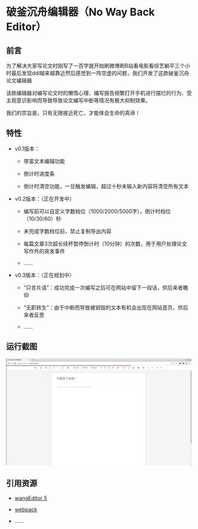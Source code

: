 # 破釜沉舟编辑器（No Way Back Editor）

## 前言

为了解决大家写论文时刚写了一百字就开始刷微博刷B站看电影看综艺躺平三个小时最后发现ddl越来越靠近然后感觉到一阵空虚的问题，我们开发了这款破釜沉舟论文编辑器

该款编辑器对编写论文时的懒惰心理、编写报告频繁打开手机进行摆烂的行为、受主观意识影响而导致导致论文编写中断等情况有极大抑制效果。

我们的宗旨是，只有无限接近死亡，才能体会生命的真谛！

## 特性

- v0.1版本：

  - 带富文本编辑功能

  - 倒计时进度条

  - 倒计时清空功能，一旦触发编辑，超过十秒未输入新内容将清空所有文本

- v0.2版本：（正在开发中）

  - 编写前可以自定义字数档位（1000/2000/5000字），倒计时档位（10/30/60）秒

  - 未完成字数档位前，禁止复制导出内容

  - 每篇文章3次超长续杯暂停倒计时（10分钟）的次数，用于用户处理论文写作外的突发事件

  - ……

- v0.3版本：（正在规划中）

  - ”只言片语”：成功完成一次编写之后可在网站中留下一段话，供后来者瞻仰

  - “无职转生”：由于中断而导致被销毁的文本有机会出现在网站首页，供后来者反思

  - ……

## 运行截图

![home.png](assets/674f9faca90680cab351fc5076157cdc0fbaead1.png)

## 引用资源

- [wangEditor 5](https://www.wangeditor.com/)

- [webpack](https://webpack.js.org/)

- ……
